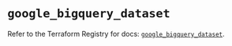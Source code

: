# `google_bigquery_dataset`

Refer to the Terraform Registry for docs: [`google_bigquery_dataset`](https://registry.terraform.io/providers/hashicorp/google-beta/5.21.0/docs/resources/google_bigquery_dataset).
